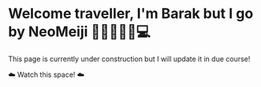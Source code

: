 # Welcome traveller, I'm Barak but I go by NeoMeiji 👋🏼🧙🏼‍♂️💻

This page is currently under construction but I will update it in due course!

☁️ Watch this space! ☁️
